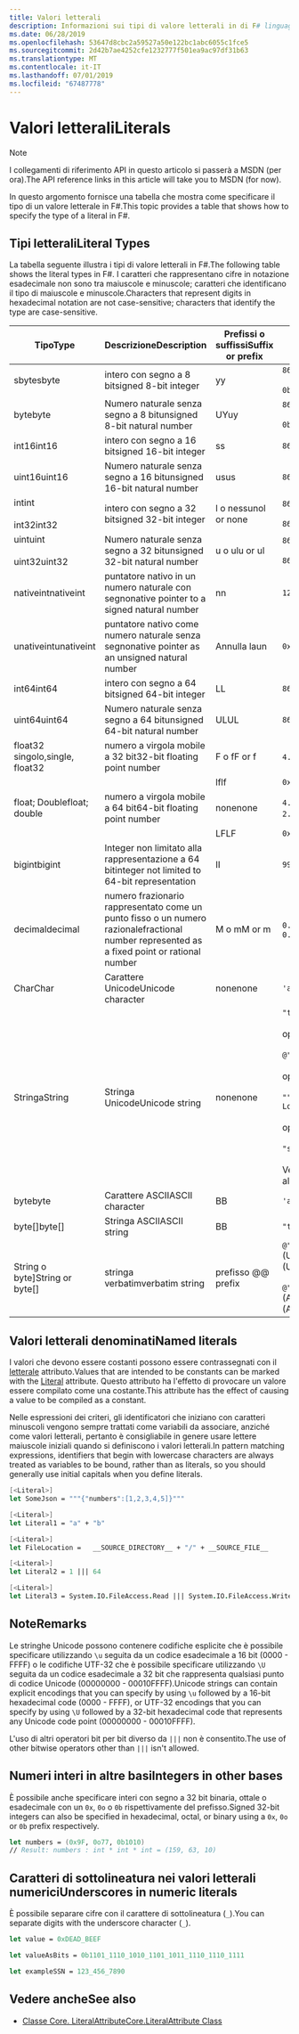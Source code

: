 ```yaml
---
title: Valori letterali
description: Informazioni sui tipi di valore letterali in di F# linguaggio di programmazione.
ms.date: 06/28/2019
ms.openlocfilehash: 53647d8cbc2a59527a50e122bc1abc6055c1fce5
ms.sourcegitcommit: 2d42b7ae4252cfe1232777f501ea9ac97df31b63
ms.translationtype: MT
ms.contentlocale: it-IT
ms.lasthandoff: 07/01/2019
ms.locfileid: "67487778"
---
```

# <a name="literals"></a><span data-ttu-id="08d1f-103">Valori letterali</span><span class="sxs-lookup"><span data-stu-id="08d1f-103">Literals</span></span>

> [!NOTE]
> <span data-ttu-id="08d1f-104">I collegamenti di riferimento API in questo articolo si passerà a MSDN (per ora).</span><span class="sxs-lookup"><span data-stu-id="08d1f-104">The API reference links in this article will take you to MSDN (for now).</span></span>

<span data-ttu-id="08d1f-105">In questo argomento fornisce una tabella che mostra come specificare il tipo di un valore letterale in F#.</span><span class="sxs-lookup"><span data-stu-id="08d1f-105">This topic provides a table that shows how to specify the type of a literal in F#.</span></span>

## <a name="literal-types"></a><span data-ttu-id="08d1f-106">Tipi letterali</span><span class="sxs-lookup"><span data-stu-id="08d1f-106">Literal Types</span></span>

<span data-ttu-id="08d1f-107">La tabella seguente illustra i tipi di valore letterali in F#.</span><span class="sxs-lookup"><span data-stu-id="08d1f-107">The following table shows the literal types in F#.</span></span> <span data-ttu-id="08d1f-108">I caratteri che rappresentano cifre in notazione esadecimale non sono tra maiuscole e minuscole; caratteri che identificano il tipo di maiuscole e minuscole.</span><span class="sxs-lookup"><span data-stu-id="08d1f-108">Characters that represent digits in hexadecimal notation are not case-sensitive; characters that identify the type are case-sensitive.</span></span>

|<span data-ttu-id="08d1f-109">Tipo</span><span class="sxs-lookup"><span data-stu-id="08d1f-109">Type</span></span>|<span data-ttu-id="08d1f-110">Descrizione</span><span class="sxs-lookup"><span data-stu-id="08d1f-110">Description</span></span>|<span data-ttu-id="08d1f-111">Prefissi o suffissi</span><span class="sxs-lookup"><span data-stu-id="08d1f-111">Suffix or prefix</span></span>|<span data-ttu-id="08d1f-112">Esempi</span><span class="sxs-lookup"><span data-stu-id="08d1f-112">Examples</span></span>|
|----|-----------|----------------|--------|
|<span data-ttu-id="08d1f-113">sbyte</span><span class="sxs-lookup"><span data-stu-id="08d1f-113">sbyte</span></span>|<span data-ttu-id="08d1f-114">intero con segno a 8 bit</span><span class="sxs-lookup"><span data-stu-id="08d1f-114">signed 8-bit integer</span></span>|<span data-ttu-id="08d1f-115">y</span><span class="sxs-lookup"><span data-stu-id="08d1f-115">y</span></span>|`86y`<br /><br />`0b00000101y`|
|<span data-ttu-id="08d1f-116">byte</span><span class="sxs-lookup"><span data-stu-id="08d1f-116">byte</span></span>|<span data-ttu-id="08d1f-117">Numero naturale senza segno a 8 bit</span><span class="sxs-lookup"><span data-stu-id="08d1f-117">unsigned 8-bit natural number</span></span>|<span data-ttu-id="08d1f-118">UY</span><span class="sxs-lookup"><span data-stu-id="08d1f-118">uy</span></span>|`86uy`<br /><br />`0b00000101uy`|
|<span data-ttu-id="08d1f-119">int16</span><span class="sxs-lookup"><span data-stu-id="08d1f-119">int16</span></span>|<span data-ttu-id="08d1f-120">intero con segno a 16 bit</span><span class="sxs-lookup"><span data-stu-id="08d1f-120">signed 16-bit integer</span></span>|<span data-ttu-id="08d1f-121">s</span><span class="sxs-lookup"><span data-stu-id="08d1f-121">s</span></span>|`86s`|
|<span data-ttu-id="08d1f-122">uint16</span><span class="sxs-lookup"><span data-stu-id="08d1f-122">uint16</span></span>|<span data-ttu-id="08d1f-123">Numero naturale senza segno a 16 bit</span><span class="sxs-lookup"><span data-stu-id="08d1f-123">unsigned 16-bit natural number</span></span>|<span data-ttu-id="08d1f-124">us</span><span class="sxs-lookup"><span data-stu-id="08d1f-124">us</span></span>|`86us`|
|<span data-ttu-id="08d1f-125">int</span><span class="sxs-lookup"><span data-stu-id="08d1f-125">int</span></span><br /><br /><span data-ttu-id="08d1f-126">int32</span><span class="sxs-lookup"><span data-stu-id="08d1f-126">int32</span></span>|<span data-ttu-id="08d1f-127">intero con segno a 32 bit</span><span class="sxs-lookup"><span data-stu-id="08d1f-127">signed 32-bit integer</span></span>|<span data-ttu-id="08d1f-128">l o nessuno</span><span class="sxs-lookup"><span data-stu-id="08d1f-128">l or none</span></span>|`86`<br /><br />`86l`|
|<span data-ttu-id="08d1f-129">uint</span><span class="sxs-lookup"><span data-stu-id="08d1f-129">uint</span></span><br /><br /><span data-ttu-id="08d1f-130">uint32</span><span class="sxs-lookup"><span data-stu-id="08d1f-130">uint32</span></span>|<span data-ttu-id="08d1f-131">Numero naturale senza segno a 32 bit</span><span class="sxs-lookup"><span data-stu-id="08d1f-131">unsigned 32-bit natural number</span></span>|<span data-ttu-id="08d1f-132">u o ul</span><span class="sxs-lookup"><span data-stu-id="08d1f-132">u or ul</span></span>|`86u`<br /><br />`86ul`|
|<span data-ttu-id="08d1f-133">nativeint</span><span class="sxs-lookup"><span data-stu-id="08d1f-133">nativeint</span></span>|<span data-ttu-id="08d1f-134">puntatore nativo in un numero naturale con segno</span><span class="sxs-lookup"><span data-stu-id="08d1f-134">native pointer to a signed natural number</span></span>|<span data-ttu-id="08d1f-135">n</span><span class="sxs-lookup"><span data-stu-id="08d1f-135">n</span></span>|`123n`|
|<span data-ttu-id="08d1f-136">unativeint</span><span class="sxs-lookup"><span data-stu-id="08d1f-136">unativeint</span></span>|<span data-ttu-id="08d1f-137">puntatore nativo come numero naturale senza segno</span><span class="sxs-lookup"><span data-stu-id="08d1f-137">native pointer as an unsigned natural number</span></span>|<span data-ttu-id="08d1f-138">Annulla la</span><span class="sxs-lookup"><span data-stu-id="08d1f-138">un</span></span>|`0x00002D3Fun`|
|<span data-ttu-id="08d1f-139">int64</span><span class="sxs-lookup"><span data-stu-id="08d1f-139">int64</span></span>|<span data-ttu-id="08d1f-140">intero con segno a 64 bit</span><span class="sxs-lookup"><span data-stu-id="08d1f-140">signed 64-bit integer</span></span>|<span data-ttu-id="08d1f-141">L</span><span class="sxs-lookup"><span data-stu-id="08d1f-141">L</span></span>|`86L`|
|<span data-ttu-id="08d1f-142">uint64</span><span class="sxs-lookup"><span data-stu-id="08d1f-142">uint64</span></span>|<span data-ttu-id="08d1f-143">Numero naturale senza segno a 64 bit</span><span class="sxs-lookup"><span data-stu-id="08d1f-143">unsigned 64-bit natural number</span></span>|<span data-ttu-id="08d1f-144">UL</span><span class="sxs-lookup"><span data-stu-id="08d1f-144">UL</span></span>|`86UL`|
|<span data-ttu-id="08d1f-145">float32 singolo,</span><span class="sxs-lookup"><span data-stu-id="08d1f-145">single, float32</span></span>|<span data-ttu-id="08d1f-146">numero a virgola mobile a 32 bit</span><span class="sxs-lookup"><span data-stu-id="08d1f-146">32-bit floating point number</span></span>|<span data-ttu-id="08d1f-147">F o f</span><span class="sxs-lookup"><span data-stu-id="08d1f-147">F or f</span></span>|<span data-ttu-id="08d1f-148">`4.14F` o `4.14f`</span><span class="sxs-lookup"><span data-stu-id="08d1f-148">`4.14F` or `4.14f`</span></span>|
|||<span data-ttu-id="08d1f-149">lf</span><span class="sxs-lookup"><span data-stu-id="08d1f-149">lf</span></span>|`0x00000000lf`|
|<span data-ttu-id="08d1f-150">float; Double</span><span class="sxs-lookup"><span data-stu-id="08d1f-150">float; double</span></span>|<span data-ttu-id="08d1f-151">numero a virgola mobile a 64 bit</span><span class="sxs-lookup"><span data-stu-id="08d1f-151">64-bit floating point number</span></span>|<span data-ttu-id="08d1f-152">none</span><span class="sxs-lookup"><span data-stu-id="08d1f-152">none</span></span>|<span data-ttu-id="08d1f-153">`4.14` o `2.3E+32` o `2.3e+32`</span><span class="sxs-lookup"><span data-stu-id="08d1f-153">`4.14` or `2.3E+32` or `2.3e+32`</span></span>|
|||<span data-ttu-id="08d1f-154">LF</span><span class="sxs-lookup"><span data-stu-id="08d1f-154">LF</span></span>|`0x0000000000000000LF`|
|<span data-ttu-id="08d1f-155">bigint</span><span class="sxs-lookup"><span data-stu-id="08d1f-155">bigint</span></span>|<span data-ttu-id="08d1f-156">Integer non limitato alla rappresentazione a 64 bit</span><span class="sxs-lookup"><span data-stu-id="08d1f-156">integer not limited to 64-bit representation</span></span>|<span data-ttu-id="08d1f-157">I</span><span class="sxs-lookup"><span data-stu-id="08d1f-157">I</span></span>|`9999999999999999999999999999I`|
|<span data-ttu-id="08d1f-158">decimal</span><span class="sxs-lookup"><span data-stu-id="08d1f-158">decimal</span></span>|<span data-ttu-id="08d1f-159">numero frazionario rappresentato come un punto fisso o un numero razionale</span><span class="sxs-lookup"><span data-stu-id="08d1f-159">fractional number represented as a fixed point or rational number</span></span>|<span data-ttu-id="08d1f-160">M o m</span><span class="sxs-lookup"><span data-stu-id="08d1f-160">M or m</span></span>|<span data-ttu-id="08d1f-161">`0.7833M` o `0.7833m`</span><span class="sxs-lookup"><span data-stu-id="08d1f-161">`0.7833M` or `0.7833m`</span></span>|
|<span data-ttu-id="08d1f-162">Char</span><span class="sxs-lookup"><span data-stu-id="08d1f-162">Char</span></span>|<span data-ttu-id="08d1f-163">Carattere Unicode</span><span class="sxs-lookup"><span data-stu-id="08d1f-163">Unicode character</span></span>|<span data-ttu-id="08d1f-164">none</span><span class="sxs-lookup"><span data-stu-id="08d1f-164">none</span></span>|`'a'`|
|<span data-ttu-id="08d1f-165">Stringa</span><span class="sxs-lookup"><span data-stu-id="08d1f-165">String</span></span>|<span data-ttu-id="08d1f-166">Stringa Unicode</span><span class="sxs-lookup"><span data-stu-id="08d1f-166">Unicode string</span></span>|<span data-ttu-id="08d1f-167">none</span><span class="sxs-lookup"><span data-stu-id="08d1f-167">none</span></span>|`"text\n"`<br /><br /><span data-ttu-id="08d1f-168">oppure</span><span class="sxs-lookup"><span data-stu-id="08d1f-168">or</span></span><br /><br />`@"c:\filename"`<br /><br /><span data-ttu-id="08d1f-169">oppure</span><span class="sxs-lookup"><span data-stu-id="08d1f-169">or</span></span><br /><br />`"""<book title="Paradise Lost">"""`<br /><br /><span data-ttu-id="08d1f-170">oppure</span><span class="sxs-lookup"><span data-stu-id="08d1f-170">or</span></span><br /><br />`"string1" + "string2"`<br /><br /><span data-ttu-id="08d1f-171">Vedere anche [stringhe](Strings.md).</span><span class="sxs-lookup"><span data-stu-id="08d1f-171">See also [Strings](Strings.md).</span></span>|
|<span data-ttu-id="08d1f-172">byte</span><span class="sxs-lookup"><span data-stu-id="08d1f-172">byte</span></span>|<span data-ttu-id="08d1f-173">Carattere ASCII</span><span class="sxs-lookup"><span data-stu-id="08d1f-173">ASCII character</span></span>|<span data-ttu-id="08d1f-174">B</span><span class="sxs-lookup"><span data-stu-id="08d1f-174">B</span></span>|`'a'B`|
|<span data-ttu-id="08d1f-175">byte[]</span><span class="sxs-lookup"><span data-stu-id="08d1f-175">byte[]</span></span>|<span data-ttu-id="08d1f-176">Stringa ASCII</span><span class="sxs-lookup"><span data-stu-id="08d1f-176">ASCII string</span></span>|<span data-ttu-id="08d1f-177">B</span><span class="sxs-lookup"><span data-stu-id="08d1f-177">B</span></span>|`"text"B`|
|<span data-ttu-id="08d1f-178">String o byte]</span><span class="sxs-lookup"><span data-stu-id="08d1f-178">String or byte[]</span></span>|<span data-ttu-id="08d1f-179">stringa verbatim</span><span class="sxs-lookup"><span data-stu-id="08d1f-179">verbatim string</span></span>|<span data-ttu-id="08d1f-180">prefisso @</span><span class="sxs-lookup"><span data-stu-id="08d1f-180">@ prefix</span></span>|<span data-ttu-id="08d1f-181">`@"\\server\share"` (Unicode)</span><span class="sxs-lookup"><span data-stu-id="08d1f-181">`@"\\server\share"` (Unicode)</span></span><br /><br /><span data-ttu-id="08d1f-182">`@"\\server\share"B` (ASCII)</span><span class="sxs-lookup"><span data-stu-id="08d1f-182">`@"\\server\share"B` (ASCII)</span></span>|

## <a name="named-literals"></a><span data-ttu-id="08d1f-183">Valori letterali denominati</span><span class="sxs-lookup"><span data-stu-id="08d1f-183">Named literals</span></span>

<span data-ttu-id="08d1f-184">I valori che devono essere costanti possono essere contrassegnati con il [letterale](https://msdn.microsoft.com/library/465f36ce-d146-41c0-b425-679c509cd285) attributo.</span><span class="sxs-lookup"><span data-stu-id="08d1f-184">Values that are intended to be constants can be marked with the [Literal](https://msdn.microsoft.com/library/465f36ce-d146-41c0-b425-679c509cd285) attribute.</span></span> <span data-ttu-id="08d1f-185">Questo attributo ha l'effetto di provocare un valore essere compilato come una costante.</span><span class="sxs-lookup"><span data-stu-id="08d1f-185">This attribute has the effect of causing a value to be compiled as a constant.</span></span>

<span data-ttu-id="08d1f-186">Nelle espressioni dei criteri, gli identificatori che iniziano con caratteri minuscoli vengono sempre trattati come variabili da associare, anziché come valori letterali, pertanto è consigliabile in genere usare lettere maiuscole iniziali quando si definiscono i valori letterali.</span><span class="sxs-lookup"><span data-stu-id="08d1f-186">In pattern matching expressions, identifiers that begin with lowercase characters are always treated as variables to be bound, rather than as literals, so you should generally use initial capitals when you define literals.</span></span>

```fsharp
[<Literal>]
let SomeJson = """{"numbers":[1,2,3,4,5]}"""

[<Literal>]
let Literal1 = "a" + "b"

[<Literal>]
let FileLocation =   __SOURCE_DIRECTORY__ + "/" + __SOURCE_FILE__

[<Literal>]
let Literal2 = 1 ||| 64

[<Literal>]
let Literal3 = System.IO.FileAccess.Read ||| System.IO.FileAccess.Write
```

## <a name="remarks"></a><span data-ttu-id="08d1f-187">Note</span><span class="sxs-lookup"><span data-stu-id="08d1f-187">Remarks</span></span>

<span data-ttu-id="08d1f-188">Le stringhe Unicode possono contenere codifiche esplicite che è possibile specificare utilizzando `\u` seguita da un codice esadecimale a 16 bit (0000 - FFFF) o le codifiche UTF-32 che è possibile specificare utilizzando `\U` seguita da un codice esadecimale a 32 bit che rappresenta qualsiasi punto di codice Unicode (00000000 - 00010FFFF).</span><span class="sxs-lookup"><span data-stu-id="08d1f-188">Unicode strings can contain explicit encodings that you can specify by using `\u` followed by a 16-bit hexadecimal code (0000 - FFFF), or UTF-32 encodings that you can specify by using `\U` followed by a 32-bit hexadecimal code that represents any Unicode code point (00000000 - 00010FFFF).</span></span>

<span data-ttu-id="08d1f-189">L'uso di altri operatori bit per bit diverso da `|||` non è consentito.</span><span class="sxs-lookup"><span data-stu-id="08d1f-189">The use of other bitwise operators other than `|||` isn't allowed.</span></span>

## <a name="integers-in-other-bases"></a><span data-ttu-id="08d1f-190">Numeri interi in altre basi</span><span class="sxs-lookup"><span data-stu-id="08d1f-190">Integers in other bases</span></span>

<span data-ttu-id="08d1f-191">È possibile anche specificare interi con segno a 32 bit binaria, ottale o esadecimale con un `0x`, `0o` o `0b` rispettivamente del prefisso.</span><span class="sxs-lookup"><span data-stu-id="08d1f-191">Signed 32-bit integers can also be specified in hexadecimal, octal, or binary using a `0x`, `0o` or `0b` prefix respectively.</span></span>

```fsharp
let numbers = (0x9F, 0o77, 0b1010)
// Result: numbers : int * int * int = (159, 63, 10)
```

## <a name="underscores-in-numeric-literals"></a><span data-ttu-id="08d1f-192">Caratteri di sottolineatura nei valori letterali numerici</span><span class="sxs-lookup"><span data-stu-id="08d1f-192">Underscores in numeric literals</span></span>

<span data-ttu-id="08d1f-193">È possibile separare cifre con il carattere di sottolineatura (`_`).</span><span class="sxs-lookup"><span data-stu-id="08d1f-193">You can separate digits with the underscore character (`_`).</span></span>

```fsharp
let value = 0xDEAD_BEEF

let valueAsBits = 0b1101_1110_1010_1101_1011_1110_1110_1111

let exampleSSN = 123_456_7890
```

## <a name="see-also"></a><span data-ttu-id="08d1f-194">Vedere anche</span><span class="sxs-lookup"><span data-stu-id="08d1f-194">See also</span></span>

- [<span data-ttu-id="08d1f-195">Classe Core. LiteralAttribute</span><span class="sxs-lookup"><span data-stu-id="08d1f-195">Core.LiteralAttribute Class</span></span>](https://msdn.microsoft.com/visualfsharpdocs/conceptual/core.literalattribute-class-%5bfsharp%5d)
